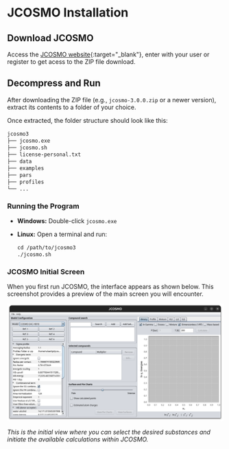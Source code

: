 # JCOSMO Installation

## Download JCOSMO

Access the [JCOSMO website](https://www.ufrgs.br/lvpp/jcosmo/){:target="_blank"}, enter with your user
or register to get acess to the ZIP file download.

## Decompress and Run  

After downloading the ZIP file (e.g., `jcosmo-3.0.0.zip` or a newer version), extract its contents to a folder of your choice.  

Once extracted, the folder structure should look like this:  

```
jcosmo3
├── jcosmo.exe
├── jcosmo.sh
├── license-personal.txt
├── data
├── examples
├── pars
├── profiles
└── ...
```

### Running the Program  

- **Windows:** Double-click `jcosmo.exe`  
- **Linux:** Open a terminal and run: 

  ```console
  cd /path/to/jcosmo3
  ./jcosmo.sh
  ```

### JCOSMO Initial Screen

When you first run JCOSMO, the interface appears as shown below. This screenshot provides a preview of the main screen you will encounter.

![JCOSMO Initial Screen](img/jcosmo-start.png)

*This is the initial view where you can select the desired substances and initiate the available calculations within JCOSMO.*
